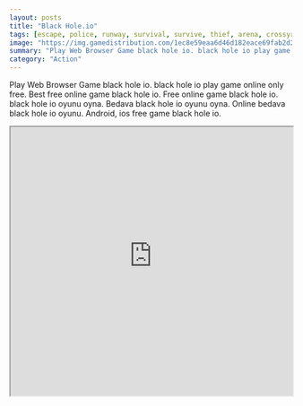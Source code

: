 ```yaml
---
layout: posts
title: "Black Hole.io"
tags: [escape, police, runway, survival, survive, thief, arena, crossyroad, free, online, games, oyna, game, free, games, play, play, games]
image: "https://img.gamedistribution.com/1ec8e59eaa6d46d182eace69fab2d2b1-512x384.jpeg"
summary: "Play Web Browser Game black hole io. black hole io play game online only free. Best free online game black hole io. Free online game black hole io. black hole io oyunu oyna. Bedava black hole io oyunu oyna. Online bedava black hole io oyunu. Android, ios free game black hole io."
category: "Action"
---
```


Play Web Browser Game black hole io. black hole io play game online only free. Best free online game black hole io. Free online game black hole io. black hole io oyunu oyna. Bedava black hole io oyunu oyna. Online bedava black hole io oyunu. Android, ios free game black hole io.

<iframe width="100%" height="480px;" src="https://html5.gamedistribution.com/1ec8e59eaa6d46d182eace69fab2d2b1/"></iframe>